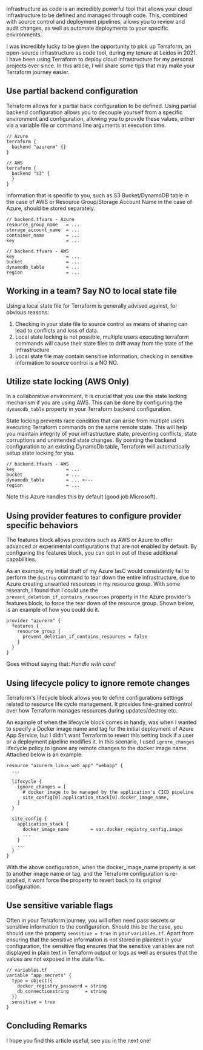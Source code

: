 Infrastructure as code is an incredibly powerful tool that allows your cloud infrastructure to be defined and managed through code. This, combined with source control and deployment pipelines, allows you to review and audit changes, as well as automate deployments to your specific environments.

I was incredibly lucky to be given the opportunity to pick up Terraform, an open-source infrastructure as code tool, during my tenure at Leidos in 2021. I have been using Terraform to deploy cloud infrastructure for my personal projects ever since. In this article, I will share some tips that may make your Terraform journey easier.

## Use partial backend configuration

Terraform allows for a partial back configuration to be defined. Using partial backend configuration allows you to decouple yourself from a specific environment and configuration, allowing you to provide these values, either via a variable file or command line arguments at execution time.

```hcl
// Azure
terraform {
  backend "azurerm" {}
}

// AWS
terraform {
  backend "s3" {
  }
}
```

Information that is specific to you, such as S3 Bucket/DynamoDB table in the case of AWS or Resource Group/Storage Account Name in the case of Azure, should be stored separately.

```hcl
// backend.tfvars - Azure
resource_group_name   = ...
storage_account_name  = ...
container_name        = ...
key                   = ...

// backend.tfvars - AWS
key                   = ...
bucket                = ...
dynamodb_table        = ...
region                = ...

```

## Working in a team? Say NO to local state file

Using a local state file for Terraform is generally advised against, for obvious reasons:

1. Checking in your state file to source control as means of sharing can lead to conflicts and loss of data.
2. Local state locking is not possible, multiple users executing terraform commands will cause their state files to drift away from the state of the infrastructure
3. Local state file may contain sensitive information, checking in sensitive information to source control is a NO NO.

## Utilize state locking (AWS Only)

In a collaborative environment, it is crucial that you use the state locking mechanism if you are using AWS. This can be done by configuring the `dynamodb_table` property in your Terraform backend configuration.

State locking prevents race condition that can arise from multiple users executing Terraform commands on the same remote state. This will help you maintain integrity of your infrastructure state, preventing conflicts, state corruptions and unintended state changes. By pointing the backend configuration to an existing DynamoDb table, Terraform will automatically setup state locking for you.

```hcl
// backend.tfvars - AWS
key                   = ...
bucket                = ...
dynamodb_table        = ... <---
region                = ...

```

Note this Azure handles this by default (good job Microsoft).

## Using provider features to configure provider specific behaviors

The features block allows providers such as AWS or Azure to offer advanced or experimental configurations that are not enabled by default. By configuring the features block, you can opt in out of these additional capabilities.

As an example, my initial draft of my Azure IasC would consistently fail to perform the `destroy` command to tear down the entire infrastructure, due to Azure creating unwanted resources in my resource group. With some research, I found that I could use the `prevent_deletion_if_contains_resources` property in the Azure provider's features block, to force the tear down of the resource group. Shown below, is an example of how you could do it.

```hcl
provider "azurerm" {
  features {
    resource_group {
      prevent_deletion_if_contains_resources = false
    }
  }
}
```

Goes without saying that: _Handle with care!_

## Using lifecycle policy to ignore remote changes

Terraform's lifecycle block allows you to define configurations settings related to resource life cycle management. It provides fine-grained control over how Terraform manages resources during updates/destroy etc.

An example of when the lifecycle block comes in handy, was when I wanted to specify a Docker image name and tag for the initial deployment of Azure App Service, but I didn't want Terraform to revert this setting back if a user or a deployment pipeline modifies it. In this scenario, I used `ignore_changes` lifecycle policy to ignore any remote changes to the docker image name. Attached below is an example:

```hcl
resource "azurerm_linux_web_app" "webapp" {
  ...

  lifecycle {
    ignore_changes = [
      # docker image to be managed by the application's CICD pipeline
      site_config[0].application_stack[0].docker_image_name,
    ]
  }

  site_config {
    application_stack {
      docker_image_name        = var.docker_registry_config.image
      ...
    }
    ...
  }
}
```

With the above configuration, when the docker_image_name property is set to another image name or tag, and the Terraform configuration is re-applied, it wont force the property to revert back to its original configuration.

## Use sensitive variable flags

Often in your Terraform journey, you will often need pass secrets or sensitive information to the configuration. Should this be the case, you should use the property `sensitive = true` in your `variables.tf`. Apart from ensuring that the sensitive information is not stored in plaintext in your configuration, the sensitive flag ensures that the sensitive variables are not displayed in plain text in Terraform output or logs as well as ensures that the values are not exposed in the state file.

```hcl
// variables.tf
variable "app_secrets" {
  type = object({
    docker_registry_password = string
    db_connectionstring      = string
  })
  sensitive = true
}
```

## Concluding Remarks

I hope you find this article useful, see you in the next one!
